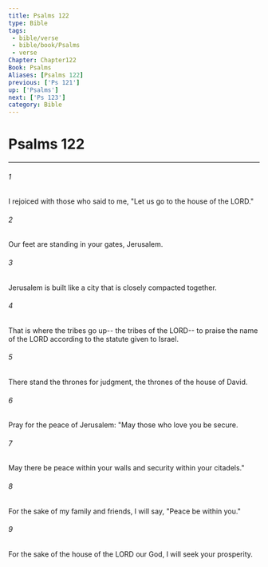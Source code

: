 ```yaml
---
title: Psalms 122
type: Bible
tags:
 - bible/verse
 - bible/book/Psalms
 - verse
Chapter: Chapter122
Book: Psalms
Aliases: [Psalms 122]
previous: ['Ps 121']
up: ['Psalms']
next: ['Ps 123']
category: Bible
---
```

# Psalms 122

***


###### 1 
I rejoiced with those who said to me, "Let us go to the house of the LORD." 

###### 2 
Our feet are standing in your gates, Jerusalem. 

###### 3 
Jerusalem is built like a city that is closely compacted together. 

###### 4 
That is where the tribes go up-- the tribes of the LORD-- to praise the name of the LORD according to the statute given to Israel. 

###### 5 
There stand the thrones for judgment, the thrones of the house of David. 

###### 6 
Pray for the peace of Jerusalem: "May those who love you be secure. 

###### 7 
May there be peace within your walls and security within your citadels." 

###### 8 
For the sake of my family and friends, I will say, "Peace be within you." 

###### 9 
For the sake of the house of the LORD our God, I will seek your prosperity. 
